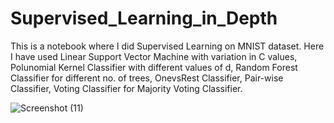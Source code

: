 # Supervised_Learning_in_Depth
This is a notebook where I did Supervised Learning on MNIST dataset. Here I have used Linear Support Vector Machine with variation in C values, Polunomial Kernel Classifier with different values of d, Random Forest Classifier for different no. of trees, OnevsRest Classifier, Pair-wise Classifier, Voting Classifier for Majority Voting Classifier.


![Screenshot (11)](https://user-images.githubusercontent.com/56187469/104116015-f34c3b00-533a-11eb-94b3-31dd91cbaaa6.png)

